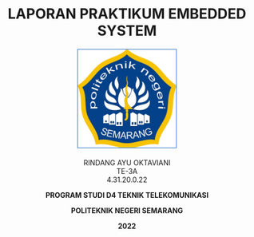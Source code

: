 <h1 align="center">LAPORAN PRAKTIKUM EMBEDDED SYSTEM</h1>
<p align="center">
  <img src="Dokumentasi/logo.png" width="200" height="200">
<br>
<br>RINDANG AYU OKTAVIANI
<br>TE-3A
<br>4.31.20.0.22</p>
<b><p align="center">PROGRAM STUDI D4 TEKNIK TELEKOMUNIKASI</p>
<p align="center">POLITEKNIK NEGERI SEMARANG</p>
<p align="center">2022</></b>
